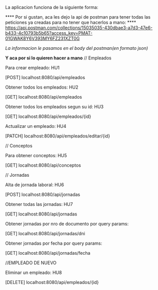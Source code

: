 
La aplicacion funciona de la siguiente forma:   

**** Por si gustan, aca les dejo la api de postman para tener todas las peticiones ya creadas para no tener que hacerlos a mano: ****
https://api.postman.com/collections/15035035-430dbae3-a7d3-47e6-b433-4c10793b5b65?access_key=PMAT-01GWAK8Y6V393MY6FZ231XZT0G




*La informacion le pasamos en el body del postman(en formato json)*



**Y aca por si lo quieren hacer a mano**
// Empleados

Para crear empleado:    HU1    

[POST] localhost:8080/api/empleados



Obtener todos los empleados:     HU2

[GET] localhost:8080/api/empleados



Obtener todos los empleados segun su id:      HU3

[GET] localhost:8080/api/empleados/{id}



Actualizar un empleado:       HU4

[PATCH] localhost:8080/api/empleados/editar/{id}



// Conceptos

Para obtener conceptos:       HU5

[GET] localhost:8080/api/conceptos



// Jornadas

Alta de jornada laboral:       HU6

[POST] localhost:8080/api/jornadas


Obtener todas las jornadas:      HU7

[GET] localhost:8080/api/jornadas


Obtener jornadas por nro de documento por query params:

[GET] localhost:8080/api/jornadas/dni


Obtener jornadas por fecha por query params:

[GET] localhost:8080/api/jornadas/fecha



//EMPLEADO DE NUEVO

Eliminar un empleado:      HU8

[DELETE] localhost:8080/api/empleados/{id}

